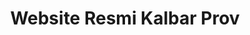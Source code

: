---
title: "Website Resmi Kalbar Prov"
desc: ""
logo: /website-terkait/logo/kalbarprov.png
eurl: http://www.lapor.go.id/
---